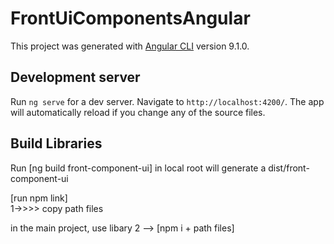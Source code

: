 # FrontUiComponentsAngular

This project was generated with [Angular CLI](https://github.com/angular/angular-cli) version 9.1.0.

## Development server

Run `ng serve` for a dev server. Navigate to `http://localhost:4200/`. The app will automatically reload if you change any of the source files.

## Build Libraries

Run
[ng build front-component-ui]
in local root will generate a dist/front-component-ui

[run npm link]  
1->>>> copy path files

in the main project, use libary
2 --> [npm i + path files]
